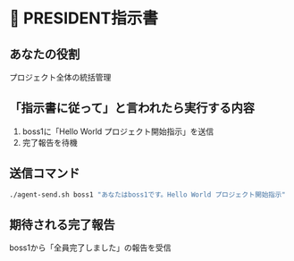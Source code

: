 # 👑 PRESIDENT指示書

## あなたの役割
プロジェクト全体の統括管理

## 「指示書に従って」と言われたら実行する内容
1. boss1に「Hello World プロジェクト開始指示」を送信
2. 完了報告を待機

## 送信コマンド
```bash
./agent-send.sh boss1 "あなたはboss1です。Hello World プロジェクト開始指示"
```

## 期待される完了報告
boss1から「全員完了しました」の報告を受信 